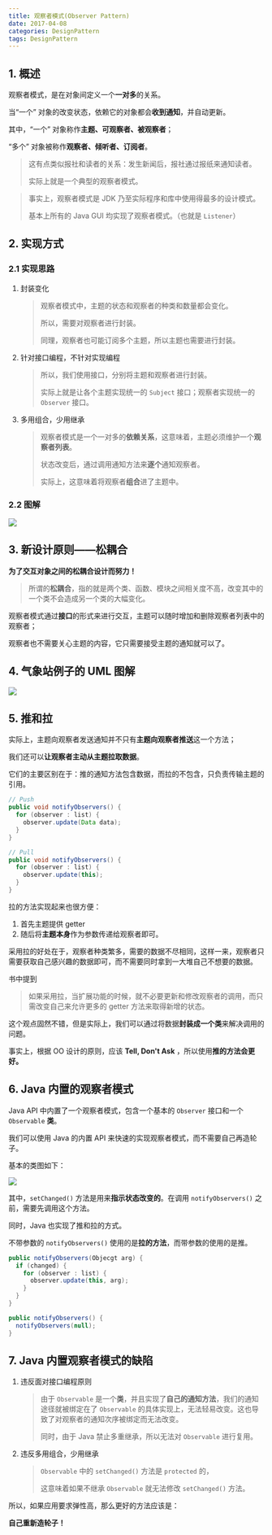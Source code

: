 ```yaml
---
title: 观察者模式(Observer Pattern)
date: 2017-04-08
categories: DesignPattern
tags: DesignPattern
---
```


## 1. 概述

观察者模式，是在对象间定义一个**一对多**的关系。

当“一个” 对象的改变状态，依赖它的对象都会**收到通知**，并自动更新。

其中，“一个” 对象称作**主题、可观察者、被观察者**；

“多个” 对象被称作**观察者、倾听者、订阅者**。

> 这有点类似报社和读者的关系：发生新闻后，报社通过报纸来通知读者。
>
> 实际上就是一个典型的观察者模式。

> 事实上，观察者模式是 JDK 乃至实际程序和库中使用得最多的设计模式。
>
> 基本上所有的 Java GUI 均实现了观察者模式。（也就是 `Listener`）

## 2. 实现方式

### 2.1 实现思路

1. 封装变化

   > 观察者模式中，主题的状态和观察者的种类和数量都会变化。
   >
   > 所以，需要对观察者进行封装。
   >
   > 同理，观察者也可能订阅多个主题，所以主题也需要进行封装。

2. 针对接口编程，不针对实现编程

   > 所以，我们使用接口，分别将主题和观察者进行封装。
   >
   > 实际上就是让各个主题实现统一的 `Subject` 接口；观察者实现统一的 `Observer` 接口。

3. 多用组合，少用继承

   > 观察者模式是一个一对多的**依赖关系**，这意味着，主题必须维护一个**观察者列表**。
   >
   > 状态改变后，通过调用通知方法来**逐个**通知观察者。
   >
   > 实际上，这意味着将观察者**组合**进了主题中。

### 2.2 图解

![](http://www.plantuml.com/plantuml/png/oymhIIrAIqnELGWkJSfAJIvHgEPIK2XAJSyi1ahu9nMd5fMb5cbeWWLpyyjIKOJoyaioqofXGiL0iLgkJBY9C76maQK5AOabgM0LoJc9nSKAplbvoKMf9Qd8zYh4nsErNQ5QJq-l5eiRu18OBe7BwEa1YVJKak0IYFqA2iK83hfZi3ePrIXzVOMdhTkUx9xsRDhEPvkd0es0-S165-vbBdJV0UNGxK3egz7JGmyEBhXBK6HXeW00)

## 3. 新设计原则——松耦合

**为了交互对象之间的松耦合设计而努力！**

> 所谓的**松耦合**，指的就是两个类、函数、模块之间相关度不高，改变其中的一个类不会造成另一个类的大幅变化。

观察者模式通过**接口**的形式来进行交互，主题可以随时增加和删除观察者列表中的观察者；

观察者也不需要关心主题的内容，它只需要接受主题的通知就可以了。

## 4. 气象站例子的 UML 图解

![](http://www.plantuml.com/plantuml/png/bLD1JiCm4Bpx5Jw2LD8FS44jY4j5fLRYM6sJRJ5gd6YzgOX2_ewRO9FOAL8lbkoPdPtPR9Hcf0EaA3VL_XDJbesG3UmD4wJSIiAZCfRojZT8PwIx-m3EYpDU0NN1wb0xq5Yq5KBvXWu8EbPb1emXUQbCUOBw-OGvwj1areDzJNe2O-Gx0dyWBO7XGfPojxDdd4OsIPAq7JHEue4eXKUIn1v7v2tc9H9mHHVRtTDhbQjCSUtkQq9ZUjnRN5H4DikYq9Qf2cr-CtP-tHJ6pNnGsSpdJg2rahtYXe5jFfNUBBM2hvbSAJsJe3FvP8F24Ti_hoy5OGg6RzLrTGEfxOUYR0t4zQrYNQKiBwMTdjlOnmU_IsButUtxjHc7l6Xo8I4OG0X7eGRklfDak8v2-CNleAiMnxJOuHWF3OxH2NyY-AN-DpD5ZYrDiK9ZKvp8tWy0)

## 5. 推和拉

实际上，主题向观察者发送通知并不只有**主题向观察者推送**这一个方法；

我们还可以**让观察者主动从主题拉取数据**。

它们的主要区别在于：推的通知方法包含数据，而拉的不包含，只负责传输主题的引用。

```java
// Push
public void notifyObservers() {
  for (observer : list) {
    observer.update(Data data);
  }
}

// Pull
public void notifyObservers() {
  for (observer : list) {
    observer.update(this);
  }
}
```

拉的方法实现起来也很方便：

1. 首先主题提供 getter
2. 随后将**主题本身**作为参数传递给观察者即可。

采用拉的好处在于，观察者种类繁多，需要的数据不尽相同，这样一来，观察者只需要获取自己感兴趣的数据即可，而不需要同时拿到一大堆自己不想要的数据。

书中提到

> 如果采用拉，当扩展功能的时候，就不必要更新和修改观察者的调用，而只需改变自己来允许更多的 getter 方法来取得新增的状态。

这个观点固然不错，但是实际上，我们可以通过将数据**封装成一个类**来解决调用的问题。

事实上，根据 OO 设计的原则，应该 **Tell, Don't Ask** ，所以使用**推的方法会更好。**

## 6. Java 内置的观察者模式

Java API 中内置了一个观察者模式，包含一个基本的 `Observer` 接口和一个 `Observable` **类**。

我们可以使用 Java 的内置 API 来快速的实现观察者模式，而不需要自己再造轮子。

基本的类图如下：

![](https://raw.githubusercontent.com/wafer-li/UMLStorage/master/image/observer_java_built_in.png)

其中，`setChanged()` 方法是用来**指示状态改变的**。在调用 `notifyObservers()` 之前，需要先调用这个方法。

同时，Java 也实现了推和拉的方式。

不带参数的 `notifyObservers()` 使用的是**拉的方法**，而带参数的使用的是推。

```java
public notifyObservers(Objecgt arg) {
  if (changed) {
    for (observer : list) {
      observer.update(this, arg);
    }
  }
}

public notifyObservers() {
  notifyObservers(null);
}
```



## 7. Java 内置观察者模式的缺陷

1. 违反面对接口编程原则

   > 由于 `Observable` 是一个**类**，并且实现了**自己的通知方法**，我们的通知途径就被绑定在了 `Observable` 的具体实现上，无法轻易改变。这也导致了对观察者的通知次序被绑定而无法改变。
   >
   > 同时，由于 Java 禁止多重继承，所以无法对 `Observable` 进行复用。

2. 违反多用组合，少用继承

   > `Observable`  中的 `setChanged()` 方法是 `protected` 的，
   >
   > 这意味着如果不继承 `Observable` 就无法修改 `setChanged()` 方法。

所以，如果应用要求弹性高，那么更好的方法应该是：

**自己重新造轮子！**
